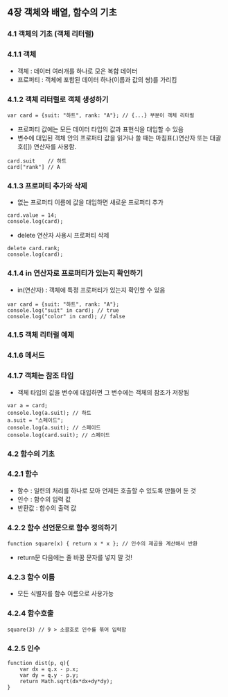 ## 4장 객체와 배열, 함수의 기초
### 4.1 객체의 기초 (객체 리터럴)
### 4.1.1 객체
- 객체 : 데이터 여러개를 하나로 모은 복합 데이터
- 프로퍼티 : 객체에 포함된 데이터 하나(이름과 값의 쌍)를 가리킴

### 4.1.2 객체 리터럴로 객체 생성하기
```
var card = {suit: "하트", rank: "A"}; // {...} 부분이 객체 리터럴
```
- 프로퍼티 값에는 모든 데이터 타입의 값과 표현식을 대입할 수 있음
- 변수에 대입된 객체 안의 프로퍼티 값을 읽거나 쓸 때는 마침표(.)연산자 또는 대괄호([]) 연산자를 사용함.
```
card.suit    // 하트
card["rank"] // A
```

### 4.1.3 프로퍼티 추가와 삭제
- 없는 프로퍼티 이름에 값을 대입하면 새로운 프로퍼티 추가
```
card.value = 14;
console.log(card);
```
- delete 연산자 사용시 프로퍼티 삭제
```
delete card.rank;
console.log(card);
```

### 4.1.4 in 연산자로 프로퍼티가 있는지 확인하기
- in(연산자) : 객체에 특정 프로퍼티가 있는지 확인할 수 있음
```
var card = {suit: "하트", rank: "A"};
console.log("suit" in card); // true
console.log("color" in card); // false
```

### 4.1.5 객체 리터럴 예제
### 4.1.6 메서드

### 4.1.7 객체는 참조 타입
- 객체 타입의 값을 변수에 대입하면 그 변수에는 객체의 참조가 저장됨
```
var a = card;
console.log(a.suit); // 하트
a.suit = "스페이드";
console.log(a.suit); // 스페이드
console.log(card.suit); // 스페이드
```

### 4.2 함수의 기초
### 4.2.1 함수
- 함수 : 일련의 처리를 하나로 모아 언제든 호출할 수 있도록 만들어 둔 것
- 인수 : 함수의 입력 값
- 반환값 : 함수의 출력 값

### 4.2.2 함수 선언문으로 함수 정의하기
```
function square(x) { return x * x }; // 인수의 제곱을 계산해서 반환
```
- return문 다음에는 줄 바꿈 문자를 넣지 말 것!

### 4.2.3 함수 이름
- 모든 식별자를 함수 이름으로 사용가능

### 4.2.4 함수호출
```
square(3) // 9 > 소괄호로 인수를 묶어 입력함
```

### 4.2.5 인수
```
function dist(p, q){
    var dx = q.x - p.x;
    var dy = q.y - p.y;
    return Math.sqrt(dx*dx+dy*dy);
}
```

